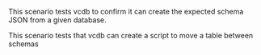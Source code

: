 This scenario tests vcdb to confirm it can create the expected schema JSON from a given database.

This scenario tests that vcdb can create a script to move a table between schemas